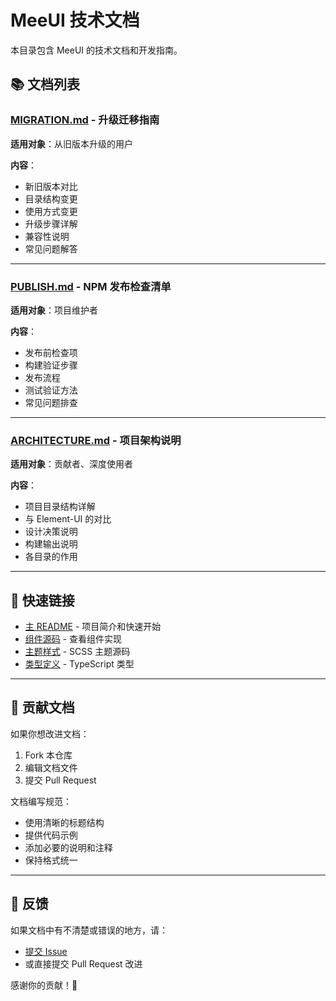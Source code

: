 # MeeUI 技术文档

本目录包含 MeeUI 的技术文档和开发指南。

## 📚 文档列表

### [MIGRATION.md](./MIGRATION.md) - 升级迁移指南
**适用对象**：从旧版本升级的用户

**内容**：
- 新旧版本对比
- 目录结构变更
- 使用方式变更
- 升级步骤详解
- 兼容性说明
- 常见问题解答

---

### [PUBLISH.md](./PUBLISH.md) - NPM 发布检查清单
**适用对象**：项目维护者

**内容**：
- 发布前检查项
- 构建验证步骤
- 发布流程
- 测试验证方法
- 常见问题排查

---

### [ARCHITECTURE.md](./ARCHITECTURE.md) - 项目架构说明
**适用对象**：贡献者、深度使用者

**内容**：
- 项目目录结构详解
- 与 Element-UI 的对比
- 设计决策说明
- 构建输出说明
- 各目录的作用

---

## 🔗 快速链接

- [主 README](../README.md) - 项目简介和快速开始
- [组件源码](../src/) - 查看组件实现
- [主题样式](../theme/) - SCSS 主题源码
- [类型定义](../types/) - TypeScript 类型

---

## 📝 贡献文档

如果你想改进文档：

1. Fork 本仓库
2. 编辑文档文件
3. 提交 Pull Request

文档编写规范：
- 使用清晰的标题结构
- 提供代码示例
- 添加必要的说明和注释
- 保持格式统一

---

## 💬 反馈

如果文档中有不清楚或错误的地方，请：
- [提交 Issue](https://github.com/emnabs/meeui/issues)
- 或直接提交 Pull Request 改进

感谢你的贡献！🙏
